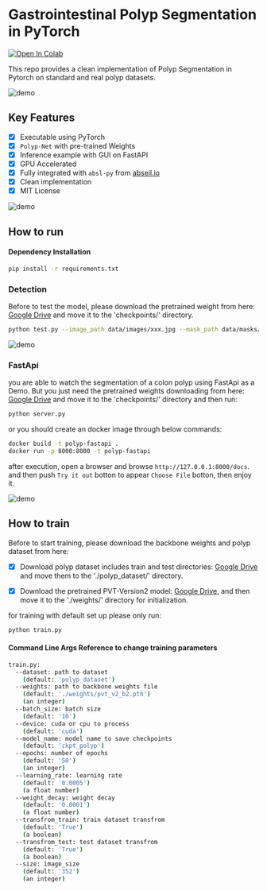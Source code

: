 # Gastrointestinal Polyp Segmentation in PyTorch

[![Open In Colab](https://colab.research.google.com/assets/colab-badge.svg)](https://github.com/atp1988/gastrointestinal-polyp/blob/main/Polyp-Net.ipynb)

This repo provides a clean implementation of Polyp Segmentation in Pytorch on standard and real polyp datasets.

![demo](https://github.com/atp1988/gastrointestinal-polyp/blob/main/images/model.png)

## Key Features

- [x] Executable using PyTorch 
- [x] `Polyp-Net` with pre-trained Weights
- [x] Inference example with GUI on FastAPI
- [x] GPU Accelerated 
- [x] Fully integrated with `absl-py` from [abseil.io](https://abseil.io)
- [x] Clean implementation
- [x] MIT License

![demo](https://github.com/atp1988/gastrointestinal-polyp/blob/main/images/pred6.png)


## How to run
#### Dependency Installation

```bash
pip install -r requirements.txt
```

### Detection

Before to test the model, please download the pretrained weight from here: [Google Drive](https://drive.google.com/uc?export=download&id=1-OBlpRqGbt3-OIgdH5JbuzChwmKWCxa8) and move it to the 'checkpoints/' directory.

```bash
python test.py --image_path data/images/xxx.jpg --mask_path data/masks/xxx.jpg 
```

![demo](https://github.com/atp1988/gastrointestinal-polyp/blob/main/images/pred4.png)

### FastApi 

you are able to watch the segmentation of a colon polyp using FastApi as a Demo. 
But you just need the pretrained weights downloading from here: [Google Drive](https://drive.google.com/uc?export=download&id=1-OBlpRqGbt3-OIgdH5JbuzChwmKWCxa8) and move it to the 'checkpoints/' directory and then run:

```bash
python server.py 
```
or you should create an docker image through below commands:

```bash
docker build -t polyp-fastapi .
docker run -p 8000:8000 -t polyp-fastapi
```

after execution, open a browser and browse `http://127.0.0.1:8000/docs`. and then push `Try it out` botton to appear `Choose File` botton, then enjoy it.

![demo](https://github.com/atp1988/gastrointestinal-polyp/blob/main/images/fastapi1.png)


## How to train

Before to start training, please download the backbone weights and polyp dataset from here:

- [x] Download polyp dataset includes train and test directories: [Google Drive](https://drive.google.com/file/d/1pFxb9NbM8mj_rlSawTlcXG1OdVGAbRQC/view?usp=sharing) and move them to the './polyp_dataset/' directory.

- [x] Download the pretrained PVT-Version2 model: [Google Drive](https://drive.google.com/drive/folders/1Eu8v9vMRvt-dyCH0XSV2i77lAd62nPXV?usp=sharing), and then move it to the './weights/' directory for initialization. 

for training with default set up please only run:
```bash
python train.py
```

#### Command Line Args Reference to change training parameters

```bash
train.py:
  --dataset: path to dataset
    (default: 'polyp_dataset')
  --weights: path to backbone weights file
    (default: './weights/pvt_v2_b2.pth')
    (an integer)
  --batch_size: batch size
    (default: '10')
  --device: cuda or cpu to process
    (default: 'cuda')
  --model_name: model name to save checkpoints
    (default: 'ckpt_polyp')
  --epochs: number of epochs
    (default: '50')
    (an integer)
  --learning_rate: learning rate
    (default: '0.0005')
    (a float number)
  --weight_decay: weight decay
    (default: '0.0001')
    (a float number)
  --transfrom_train: train dataset transfrom
    (default: 'True')
    (a boolean)
  --transfrom_test: test dataset transfrom
    (default: 'True')
    (a boolean)
  --size: image_size
    (default: '352')
    (an integer)
```

